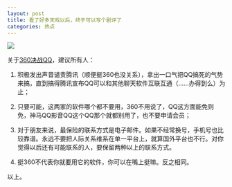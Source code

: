 ```yaml
---
layout: post
title: 看了好多天戏以后，终于可以写个剧评了
categories: 热点
---
```


![](http://img3.cache.netease.com/tech/2010/11/8/20101108202248185d0.gif)

关于[360决战QQ](http://tech.163.com/special/360vsQQ/360qq2010.html)，建议所有人：

1. 积极发出声音谴责腾讯（顺便挺360也没关系），拿出一口气把QQ搞死的气势来搞，直到搞得腾讯宣布QQ可以和其他聊天软件互联互通（……办得到么）为止；

2. 只要可能，这两家的软件哪个都不要用，360不用说了，QQ这方面能免则免，神马QQ影音QQ这个QQ那个就都别用了，也不要申请会员；

3. 对于朋友来说，最保险的联系方式是电子邮件。如果不经常换号，手机号也比较靠谱。永远不要把人际关系维系在单一平台上，就算国外平台也不行。对你觉得以后还有可能联系的人，要保留两种以上的联系方式。

4. 挺360不代表你就要用它的软件，你可以在嘴上挺嘛。反之相同。

以上。